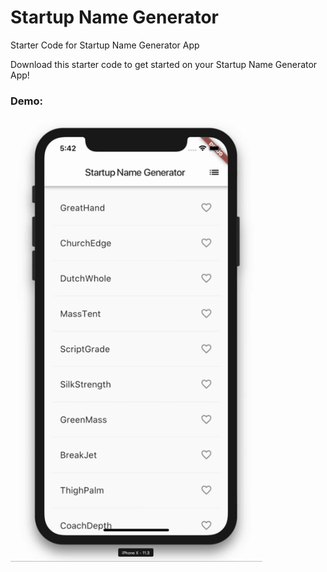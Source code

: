 # Startup Name Generator

Starter Code for Startup Name Generator App

Download this starter code to get started on your Startup Name Generator App!

### Demo:
<img width="80%" src="https://github.com/rebeccacxy/flutter-curriculum/blob/main/startup-name-generator-part1/startupnamegenerator%20demo.gif"></img>
